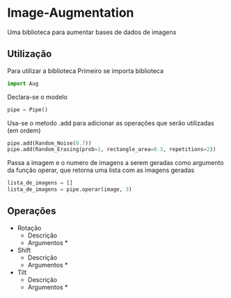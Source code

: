 # Image-Augmentation
Uma biblioteca para aumentar bases de dados de imagens
## Utilização
Para utilizar a biblioteca
Primeiro se importa biblioteca
```python
import Aug
```
Declara-se o modelo
```python
pipe = Pipe()
```
Usa-se o metodo .add para adicionar as operações que serão utilizadas (em ordem)
```python
pipe.add(Random_Noise(0.7))
pipe.add(Random_Erasing(prob=1, rectangle_area=0.3, repetitions=2))
```
Passa a imagem e o numero de imagens a serem geradas como argumento da função operar, que retorna uma lista com as imagens geradas
```python
lista_de_imagens = []
lista_de_imagens = pipe.operar(image, 3)
```





## Operações
* Rotação
	* Descrição
	* Argumentos
		* 
* Shift
	* Descrição
	* Argumentos
		* 
* Tilt
	* Descrição
	* Argumentos
		* 
